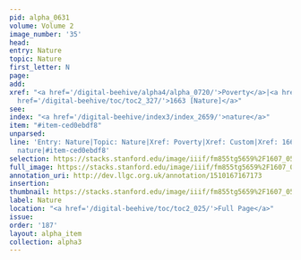 ```yaml
---
pid: alpha_0631
volume: Volume 2
image_number: '35'
head: 
entry: Nature
topic: Nature
first_letter: N
page: 
add: 
xref: "<a href='/digital-beehive/alpha4/alpha_0720/'>Poverty</a>|<a href='/digital-beehive/alpha1/alpha_0203/'>Custom</a>|<a
  href='/digital-beehive/toc/toc2_327/'>1663 [Nature]</a>"
see: 
index: "<a href='/digital-beehive/index3/index_2659/'>nature</a>"
item: "#item-ced0ebdf8"
unparsed: 
line: 'Entry: Nature|Topic: Nature|Xref: Poverty|Xref: Custom|Xref: 1663 [Nature]|Index:
  nature|#item-ced0ebdf8'
selection: https://stacks.stanford.edu/image/iiif/fm855tg5659%2F1607_0502/337,2763,3008,507/full/0/default.jpg
full_image: https://stacks.stanford.edu/image/iiif/fm855tg5659%2F1607_0502/full/full/0/default.jpg
annotation_uri: http://dev.llgc.org.uk/annotation/1510167167173
insertion: 
thumbnail: https://stacks.stanford.edu/image/iiif/fm855tg5659%2F1607_0502/337,2763,600,180/250,/0/default.jpg
label: Nature
location: "<a href='/digital-beehive/toc/toc2_025/'>Full Page</a>"
issue: 
order: '187'
layout: alpha_item
collection: alpha3
---
```

